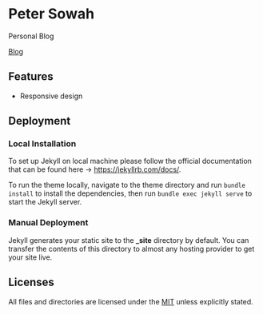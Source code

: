 # Peter Sowah

Personal Blog

[Blog](https://petersowah.dev) &nbsp;

## Features

+ Responsive design

## Deployment

### Local Installation

To set up Jekyll on local machine please follow the official documentation that can be found here -> https://jekyllrb.com/docs/.

To run the theme locally, navigate to the theme directory and run `bundle install` to install the dependencies, then run `bundle exec jekyll serve` to start the Jekyll server.

### Manual Deployment

Jekyll generates your static site to the **_site** directory by default. You can transfer the contents of this directory to almost any hosting provider to get your site live.

## Licenses

All files and directories are licensed under the [MIT](https://opensource.org/licenses/mit-license.php) unless explicitly stated.
